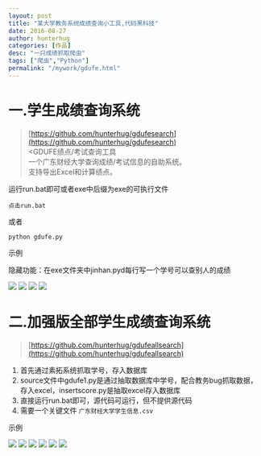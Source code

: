 ```yaml
---
layout: post
title: "某大学教务系统成绩查询小工具,代码黑科技"
date: 2016-08-27
author: hunterhug
categories: [作品]
desc: "一只成绩抓取爬虫"
tags: ["爬虫","Python"]
permalink: "/mywork/gdufe.html"
--- 
```



# 一.学生成绩查询系统

>[https://github.com/hunterhug/gdufesearch](https://github.com/hunterhug/gdufesearch)<br/>
><GDUFE绩点/考试查询工具<br/>
>一个广东财经大学查询成绩/考试信息的自助系统。<br/>
>支持导出Excel和计算绩点。

运行run.bat即可或者exe中后缀为exe的可执行文件

```
点击run.bat
```

或者

```
python gdufe.py
```

示例

隐藏功能：在exe文件夹中jinhan.pyd每行写一个学号可以查别人的成绩

<img src='https://raw.githubusercontent.com/hunterhug/gdufesearch/master/seem1.png' />
<img src='https://raw.githubusercontent.com/hunterhug/gdufesearch/master/seem2.png' />
<img src='https://raw.githubusercontent.com/hunterhug/gdufesearch/master/seem3.png' />
<img src='https://raw.githubusercontent.com/hunterhug/gdufesearch/master/seem4.png' />

# 二.加强版全部学生成绩查询系统

>[https://github.com/hunterhug/gdufeallsearch](https://github.com/hunterhug/gdufeallsearch)

1. 首先通过素拓系统抓取学号，存入数据库
2. source文件中gdufe1.py是通过抽取数据库中学号，配合教务bug抓取数据，存入excel，insertscore.py是抽取excel存入数据库
3. 直接运行run.bat即可，源代码可运行，但不提供源代码
4. 需要一个关键文件 `广东财经大学学生信息.csv`

示例

<img src='https://raw.githubusercontent.com/hunterhug/gdufeallsearch/master/seem0.jpg' />
<img src='https://raw.githubusercontent.com/hunterhug/gdufeallsearch/master/seem1.jpg' />
<img src='https://raw.githubusercontent.com/hunterhug/gdufeallsearch/master/seem11.jpg' />
<img src='https://raw.githubusercontent.com/hunterhug/gdufeallsearch/master/seem2.jpg' />
<img src='https://raw.githubusercontent.com/hunterhug/gdufeallsearch/master/seem3.jpg' />
<img src='https://raw.githubusercontent.com/hunterhug/gdufeallsearch/master/seem4.jpg' />